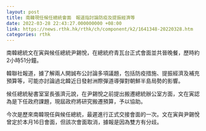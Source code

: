 ```yaml
---
layout: post
title: 南韓現任候任總統會面　報道指討論防疫及提振經濟等
date: 2022-03-28 22:43:27.000000000 +08:00
link: https://news.rthk.hk/rthk/ch/component/k2/1641348-20220328.htm
categories: rthk
---
```


南韓總統文在寅與候任總統尹錫悅，在總統府青瓦台正式會面並共晉晚餐，歷時約2小時51分鐘。

韓聯社報道，據了解兩人開誠布公討論多項議題，包括防疫措施、提振經濟及補充預算等，可能亦討論過北韓近日發射洲際彈道導彈對朝鮮半島局勢的影響。

候任總統秘書室室長張濟元說，在尹錫悅之前提出搬遷總統辦公室方面，文在寅認為是下任政府課題，現屆政府將研究搬遷預算，予以協助。

今次是歷來南韓現任與候任總統，最遲進行正式交接會面的一次。文在寅與尹錫悅曾定於本月16日會面，但該次會面取消，據報是因為雙方有分歧。
